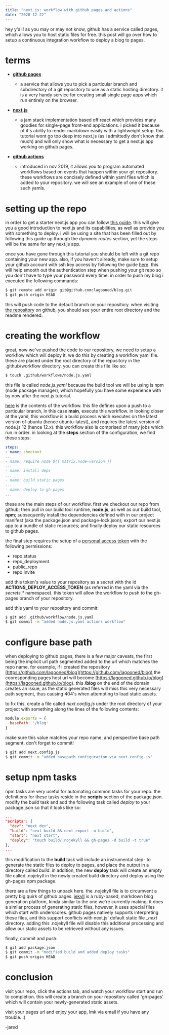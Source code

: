 ```yaml
---
title: "next.js: workflow with github pages and actions"
date: "2020-12-22"
---
```


hey y'all! as you may or may not know, github has a service called pages, which allows you to host static files for free. this post will go over how to setup a continuous integration workflow to deploy a blog to pages.

# terms
- **[github pages](https://pages.github.com)**
  - a service that allows you to pick a particular branch and subdirectory of a git repository to use as a static hosting directory. it is a very handy service for creating small single page apps which run entirely on the browser.

- **[next.js](https://nextjs.org)**
  - a jam stack implementation based off react which provides many goodies for single-page front-end applications. i picked it because of it's ability to render markdown easily with a lightweight setup. this tutorial wont go too deep into next.js (as i admittedly don't know that much) and will only show what is necessary to get a next.js app working on github pages.

- **[github actions](https://github.com/features/actions)**
  - introduced in nov 2019, it allows you to program automated workflows based on events that happen within your git repository. these workflows are concisely defined within yaml files which is added to your repository. we will see an example of one of these such yamls.

# setting up the repo

in order to get a starter next.js app you can follow [this guide](https://nextjs.org/learn/basics/create-nextjs-app). this will give you a good introduction to next.js and its capabilities, as well as provide you with something to deploy. i will be using a site that has been filled out by following this guide up through the *dynamic routes* section, yet the steps will be the same for any next.js app.

once you have gone through this tutorial you should be left with a git repo containing your new app. also, if you haven't already, make sure to setup your github account with ssh key access by following the guide [here](https://docs.github.com/en/free-pro-team@latest/github/authenticating-to-github/connecting-to-github-with-ssh). this will help smooth out the authentication step when pushing your git repo so you don't have to type your password every time. in order to push my blog i executed the following commands:

```bash
$ git remote add origin git@github.com:lagooned/blog.git
$ git push origin HEAD
```

this will push code to the default branch on your repository. when visiting [the repository](https://github.com/lagooned/blog) on github, you should see your entire root directory and the readme rendered.

# creating the workflow

great, now we've pushed the code to our repository, we need to setup a workflow which will deploy it. we do this by creating a workflow yaml file. these are placed under the root directory of the repository in the .github/workflow directory. you can create this file like so:

```bash
$ touch .github/workflows/node.js.yaml
```

this file is called *node.js.yaml* because the build tool we will be using is npm (node package manager), which hopefully you have some experience with by now after the next.js tutorial. 

[here](https://github.com/lagooned/blog/blob/main/.github/workflows/node.js.yml) is the contents of the workflow. this file defines upon a push to a particular branch, in this case **main**, execute this workflow. in looking closer at the yaml, this workflow is a build process which executes on the latest version of ubuntu (hence ubuntu-latest), and requires the latest version of node.js 12 (hence 12.x). this workflow also is comprised of many jobs which run in order. in looking at the **steps** section of the configuration, we find these steps:

```yaml
steps:
- name: checkout
...
- name: require node ${{ matrix.node-version }}
...
- name: install deps
...
- name: build static pages
...
- name: deploy to gh-pages
...
```

these are the main steps of our workflow. first we checkout our repo from github; then pull in our build tool runtime, **node.js**, as well as our build tool, **npm**; subsequently install the dependencies defined with in our project manifest (aka the package.json and package-lock.json); export our next.js app to a bundle of static resources; and finally deploy our static resources to github pages.

the final step requires the setup of a [personal access token](https://docs.github.com/en/free-pro-team@latest/github/authenticating-to-github/creating-a-personal-access-token) with the following permissions:

- repo:status
- repo_deployment
- public_repo
- repo:invite

add this token's value to your repository as a secret with the id **ACTIONS_DEPLOY_ACCESS_TOKEN** (as referred in the yaml via the *secrets.\** namespace). this token will allow the workflow to push to the gh-pages branch of your repository.

add this yaml to your repository and commit:

```bash
$ git add .github/workflow/node.js.yaml
$ git commit -m "added node.js.yaml actions workflow"
```

# configure base path

when deploying to github pages, there is a few major caveats, the first being the implicit url path segmented added to the url which matches the repo name. for example, if i created the repository
[https://github.com/lagooned/blog](https://github.com/lagooned/blog) the cooresponding pages host url will become [https://lagooned.github.io/blog](https://lagooned.github.io/blog). this **/blog** on the end of the domain creates an issue, as the static generated files will miss this very necessary path segment, thus causing 404's when attempting to load static assets.

to fix this, create a file called *next.config.js* under the root directory of your project with something along the lines of the following contents:

```javascript
module.exports = {
  basePath: '/blog'
}
```

make sure this value matches your repo name, and perspective base path segment. don't forget to commit!

```bash
$ git add next.config.js
$ git commit -m "added basepath configuration via next.config.js"
```

# setup npm tasks

npm tasks are very useful for automating common tasks for your repo. the definitions for these tasks reside in the **scripts** section of the package.json. modify the *build* task and add the following task called *deploy* to your package.json so that it looks like so:

```json
...
"scripts": {
  "dev": "next dev",
  "build": "next build && next export -o build",
  "start": "next start",
  "deploy": "touch build/.nojekyll && gh-pages -d build -t true"
},
...
```

this modification to the **build** task will include an instrumental step- to generate the static files to deploy to pages, and place the output in a directory called *build*. in addition, the new **deploy** task will create an empty file called .nojekyll in the newly created build directory and deploy using the gh-pages npm package.

there are a few things to unpack here. the .nojekyll file is to circumvent a pretty big quirk of github pages. [jekyll](https://jekyllrb.com) is a ruby-based, markdown blog generation platform, kinda similar to the one we're currently making. it does a similar process of generating static files, however, it uses special files which start with underscores. github pages natively supports interpreting these files, and this support conflicts with next.js' default static file *_next* directory. adding this .nojekyll file will disable this additional processing and allow our static assets to be retrieved without any issues.

finally, commit and push:

```bash
$ git add package.json
$ git commit -m "modified build and added deploy tasks"
$ git push origin HEAD
```

# conclusion

visit your repo, click the actions tab, and watch your workflow start and run to completion. this will create a branch on your repository called 'gh-pages' which will contain your newly-generated static assets.

visit your pages url and enjoy your app, lmk via email if you have any trouble. :)

-jared

